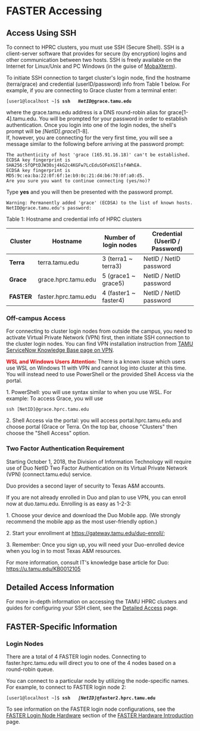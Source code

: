 # FASTER Accessing

## Access Using SSH


To connect to HPRC clusters, you must use SSH (Secure Shell). SSH is a
client-server software that provides for secure (by encryption) logins
and other communication between two hosts. SSH is freely available on
the Internet for Linux/Unix and PC Windows (in the guise of
[MobaXterm](http://mobaxterm.mobatek.net/)).

To initiate SSH connection to target cluster's login node, find the
hostname (terra/grace) and credential (userID/password) info from Table
1 below. For example, if you are connecting to Grace cluster from a
terminal enter:

`[user1@localhost ~]$ `**`ssh   `*`NetID`*`@grace.tamu.edu`**

where the grace.tamu.edu address is a DNS round-robin alias for
grace\[1-4\].tamu.edu. You will be prompted for your password in order
to establish authentication. Once you login into one of the login nodes,
the shell's prompt will be *\[NetID\].grace*\[1-8\].  
If, however, you are connecting for the very first time, you will see a
message similar to the following before arriving at the password prompt:

    The authenticity of host 'grace (165.91.16.18)' can't be established.
    ECDSA key fingerprint is SHA256:SfQPtDJW30sj4kG2c4KGFw7LcEduSOFeXGIlsf4WhEA.
    ECDSA key fingerprint is MD5:9c:ea:ba:22:0f:6f:1e:b9:0c:21:d4:b6:70:0f:a0:d5.
    Are you sure you want to continue connecting (yes/no)? 

Type **yes** and you will then be presented with the password prompt.

    Warning: Permanently added 'grace' (ECDSA) to the list of known hosts.
    NetID@grace.tamu.edu's password:

Table 1: Hostname and credential info of HPRC clusters

| Cluster    | Hostname             | Number of login nodes  | Credential (UserID / Password) |
| ---------- | -------------------- | ---------------------- | ------------------------------ |
| **Terra**  | terra.tamu.edu       | 3 (terra1 ~ terra3)   | NetID / NetID password         |
| **Grace**  | grace.hprc.tamu.edu  | 5 (grace1 ~ grace5)   | NetID / NetID password         |
| **FASTER** | faster.hprc.tamu.edu | 4 (faster1 ~ faster4) | NetID / NetID password         |



### Off-campus Access

For connecting to cluster login nodes from outside the campus, you need
to activate Virtual Private Network (VPN) first, then initiate SSH
connection to the cluster login nodes. You can find VPN installation
instruction from [TAMU ServiceNow Knowledge Base page on
VPN](https://tamu.service-now.com/tamu-selfservice/knowledge_detail.do?sysparm_document_key=kb_knowledge,02ce68792badc6009b4c26e405da151e).

<span style="color:red"> **WSL and Windows Users Attention:**</span>
There is a known issue which users use WSL on Windows 11 with VPN and
cannot log into cluster at this time. You will instead need to use
PowerShell or the provided Shell Access via the portal.

1\. PowerShell: you will use syntax similar to when you use WSL. For
example: To access Grace, you will use 

`ssh [NetID]@grace.hprc.tamu.edu`

2\. Shell Access via the portal: you will access portal.hprc.tamu.edu
and choose portal (Grace or Terra. On the top bar, choose "Clusters"
then choose the "Shell Access" option.

### Two Factor Authentication Requirement

Starting October 1, 2018, the Division of Information Technology will
require use of Duo NetID Two Factor Authentication on its Virtual
Private Network (VPN) (connect.tamu.edu) service.

Duo provides a second layer of security to Texas A\&M accounts.

If you are not already enrolled in Duo and plan to use VPN, you can
enroll now at duo.tamu.edu. Enrolling is as easy as 1-2-3:

1\. Choose your device and download the Duo Mobile app. (We strongly
recommend the mobile app as the most user-friendly option.)

2\. Start your enrollment at <https://gateway.tamu.edu/duo-enroll/>;

3\. Remember: Once you sign up, you will need your Duo-enrolled device
when you log in to most Texas A\&M resources.

For more information, consult IT's knowledge base article for Duo:
<https://u.tamu.edu/KB0012105>

## Detailed Access Information

For more in-depth information on accessing the TAMU HPRC clusters and
guides for configuring your SSH client, see the [ Detailed
Access](/kb3/Helpful-Pages/Access/HPRC@Access/ "wikilink") page.

## FASTER-Specific Information

### Login Nodes

There are a total of 4 FASTER login nodes. Connecting to
faster.hprc.tamu.edu will direct you to one of the 4 nodes based on a
round-robin queue.

You can connect to a particular node by utilizing the node-specific
names. For example, to connect to FASTER login node 2:

`[user1@localhost ~]$ `**`ssh   `*`[NetID]`*`@faster2.hprc.tamu.edu`**

To see information on the FASTER login node configurations, see the
[FASTER Login Node Hardware](/kb3/User-Guides/FASTER/FASTER@Intro/#login-nodes "wikilink")
section of the [FASTER Hardware Introduction](/kb3/User-Guides/FASTER/FASTER@Intro/ "wikilink")
page.
